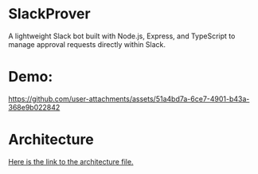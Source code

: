 # SlackProver
A lightweight Slack bot built with Node.js, Express, and TypeScript to manage approval requests directly within Slack.

# Demo:
https://github.com/user-attachments/assets/51a4bd7a-6ce7-4901-b43a-368e9b022842
# Architecture
[Here is the link to the architecture file.](https://app.eraser.io/workspace/LyfXjwa41GedvKJt0FoH)
